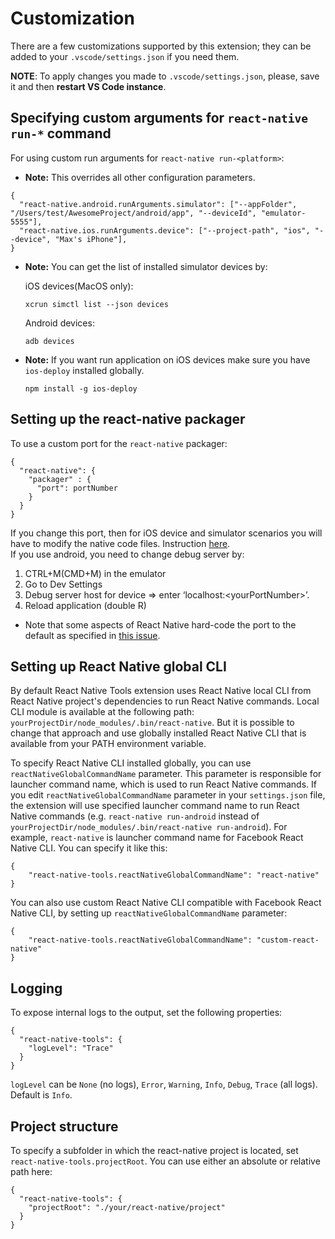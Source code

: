 # Customization

There are a few customizations supported by this extension; they can be added to your `.vscode/settings.json` if you need them.

**NOTE**: To apply changes you made to `.vscode/settings.json`, please, save it and then **restart VS Code instance**.

## Specifying custom arguments for `react-native run-*` command

For using custom run arguments for `react-native run-<platform>`:
* **Note:** This overrides all other configuration parameters.

```
{
  "react-native.android.runArguments.simulator": ["--appFolder", "/Users/test/AwesomeProject/android/app", "--deviceId", "emulator-5555"],
  "react-native.ios.runArguments.device": ["--project-path", "ios", "--device", "Max's iPhone"],
}
```

* **Note:** You can get the list of installed simulator devices by:

  iOS devices(MacOS only):

  ```
  xcrun simctl list --json devices
  ```

  Android devices:

  ```
  adb devices
  ```

* **Note:** If you want run application on iOS devices make sure you have `ios-deploy` installed globally.

  ```npm install -g ios-deploy```

## Setting up the react-native packager

To use a custom port for the `react-native` packager:

```
{
  "react-native": {
    "packager" : {
      "port": portNumber
    }
  }
}
```

If you change this port, then for iOS device and simulator scenarios you will have to modify the native code files. Instruction [here](https://blog.binoy.io/running-react-native-on-a-different-port-7deb43887cd4).<br>
If you use android, you need to change debug server by:
1. CTRL+M(CMD+M) in the emulator
2. Go to Dev Settings
3. Debug server host for device => enter ‘localhost:\<yourPortNumber\>’.
4. Reload application (double R)

* Note that some aspects of React Native hard-code the port to the default as specified in [this issue](https://github.com/facebook/react-native/issues/9145).

## Setting up React Native global CLI

By default React Native Tools extension uses React Native local CLI from React Native project's dependencies to run React Native commands. Local CLI module is available at the following path: `yourProjectDir/node_modules/.bin/react-native`. But it is possible to change that approach and use globally installed React Native CLI that is available from your PATH environment variable.

To specify React Native CLI installed globally, you can use `reactNativeGlobalCommandName` parameter. This parameter is responsible for launcher command name, which is used to run React Native commands. If you edit `reactNativeGlobalCommandName` parameter in your `settings.json` file, the extension will use specified launcher command name to run React Native commands (e.g. `react-native run-android` instead of  `yourProjectDir/node_modules/.bin/react-native run-android`).
For example, `react-native` is launcher command name for Facebook React Native CLI. You can specify it like this:

```
{
    "react-native-tools.reactNativeGlobalCommandName": "react-native"
}
```

You can also use custom React Native CLI compatible with Facebook React Native CLI, by setting up `reactNativeGlobalCommandName` parameter:

```
{
    "react-native-tools.reactNativeGlobalCommandName": "custom-react-native"
}
```

## Logging

To expose internal logs to the output, set the following properties:

```
{
  "react-native-tools": {
    "logLevel": "Trace"
  }
}
```

`logLevel` can be `None` (no logs), `Error`, `Warning`, `Info`, `Debug`, `Trace` (all logs). Default is `Info`.

## Project structure

To specify a subfolder in which the react-native project is located, set `react-native-tools.projectRoot`. You can use either an absolute or relative path here:

```
{
  "react-native-tools": {
    "projectRoot": "./your/react-native/project"
  }
}
```
